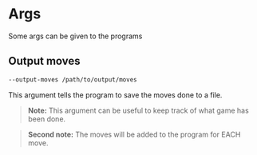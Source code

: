 # Args

Some args can be given to the programs

## Output moves

```bash
--output-moves /path/to/output/moves
```

This argument tells the program to save the moves done to a file.

> **Note:** This argument can be useful to keep track of what game has been done.

> **Second note:** The moves will be added to the program for EACH move.